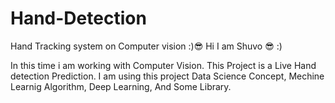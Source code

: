# Hand-Detection
Hand Tracking system on Computer vision
:)😎 Hi I am Shuvo 😎 :)

In this time i am working with Computer Vision.
This Project is a Live Hand detection Prediction. I am using this project Data Science Concept, Mechine Learnig Algorithm, Deep Learning, And Some Library.

